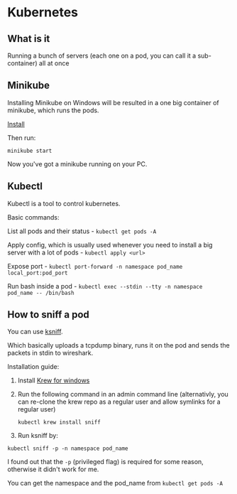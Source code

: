 # Kubernetes
## What is it
Running a bunch of servers (each one on a pod, you can call it a sub-container) all at once


## Minikube
Installing Minikube on Windows will be resulted in a one big container of minikube, which runs the pods.

[Install](https://minikube.sigs.k8s.io/docs/start/)

Then run:
```
minikube start
```

Now you've got a minikube running on your PC.

## Kubectl

Kubectl is a tool to control kubernetes.

Basic commands:

List all pods and their status - `kubectl get pods -A`

Apply config, which is usually used whenever you need to install a big server with a lot of pods - `kubectl apply <url>`

Expose port - `kubectl port-forward -n namespace pod_name local_port:pod_port`

Run bash inside a pod - `kubectl exec --stdin --tty -n namespace pod_name -- /bin/bash`


## How to sniff a pod

You can use [ksniff](https://github.com/eldadru/ksniff).

Which basically uploads a tcpdump binary, runs it on the pod and sends the packets in stdin to wireshark.

Installation guide:

1. Install [Krew for windows](https://krew.sigs.k8s.io/docs/user-guide/setup/install/#windows)

2. Run the following command in an admin command line (alternativly, you can re-clone the krew repo as a regular user and allow symlinks for a regular user)

   ```
   kubectl krew install sniff
   ```

3. Run ksniff by:

  ```
  kubectl sniff -p -n namespace pod_name
  ```

  I found out that the `-p` (privileged flag) is required for some reason, otherwise it didn't work for me.
  
  You can get the namespace and the pod_name from `kubectl get pods -A`
